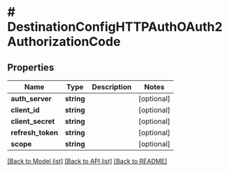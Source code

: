 # # DestinationConfigHTTPAuthOAuth2AuthorizationCode

## Properties

Name | Type | Description | Notes
------------ | ------------- | ------------- | -------------
**auth_server** | **string** |  | [optional]
**client_id** | **string** |  | [optional]
**client_secret** | **string** |  | [optional]
**refresh_token** | **string** |  | [optional]
**scope** | **string** |  | [optional]

[[Back to Model list]](../../README.md#models) [[Back to API list]](../../README.md#endpoints) [[Back to README]](../../README.md)
